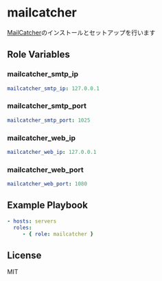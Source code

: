 mailcatcher
=========

[MailCatcher](https://mailcatcher.me/)のインストールとセットアップを行います

Role Variables
--------------

### mailcatcher_smtp_ip

```yaml
mailcatcher_smtp_ip: 127.0.0.1
```

### mailcatcher_smtp_port

```yaml
mailcatcher_smtp_port: 1025
```

### mailcatcher_web_ip

```yaml
mailcatcher_web_ip: 127.0.0.1
```


### mailcatcher_web_port

```yaml
mailcatcher_web_port: 1080
```

Example Playbook
----------------

```yaml
- hosts: servers
  roles:
     - { role: mailcatcher }
```

License
-------

MIT
